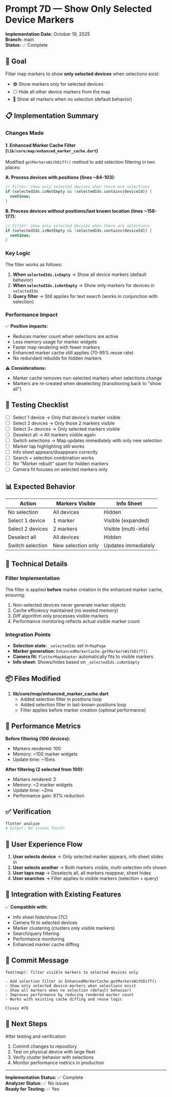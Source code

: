 # Prompt 7D — Show Only Selected Device Markers

**Implementation Date:** October 19, 2025  
**Branch:** main  
**Status:** ✅ Complete

## 🎯 Goal

Filter map markers to show **only selected devices** when selections exist:
- 🟢 Show markers only for selected devices
- ⚪ Hide all other device markers from the map
- 🔄 Show all markers when no selection (default behavior)

## 📋 Implementation Summary

### Changes Made

#### 1. **Enhanced Marker Cache Filter** (`lib/core/map/enhanced_marker_cache.dart`)

Modified `getMarkersWithDiff()` method to add selection filtering in two places:

**A. Process devices with positions (lines ~84-103):**
```dart
// Filter: show only selected devices when there are selections
if (selectedIds.isNotEmpty && !selectedIds.contains(deviceId)) {
  continue;
}
```

**B. Process devices without positions/last known location (lines ~158-177):**
```dart
// Filter: show only selected devices when there are selections
if (selectedIds.isNotEmpty && !selectedIds.contains(deviceId)) {
  continue;
}
```

### Key Logic

The filter works as follows:
1. **When `selectedIds.isEmpty`** → Show all device markers (default behavior)
2. **When `selectedIds.isNotEmpty`** → Show only markers for devices in `selectedIds`
3. **Query filter** → Still applies for text search (works in conjunction with selection)

### Performance Impact

✅ **Positive impacts:**
- Reduces marker count when selections are active
- Less memory usage for marker widgets
- Faster map rendering with fewer markers
- Enhanced marker cache still applies (70-95% reuse rate)
- No redundant rebuilds for hidden markers

⚠️ **Considerations:**
- Marker cache removes non-selected markers when selections change
- Markers are re-created when deselecting (transitioning back to "show all")

## 🧪 Testing Checklist

- [ ] Select 1 device → Only that device's marker visible
- [ ] Select 2 devices → Only those 2 markers visible  
- [ ] Select 3+ devices → Only selected markers visible
- [ ] Deselect all → All markers visible again
- [ ] Switch selections → Map updates immediately with only new selection
- [ ] Marker tap highlighting still works
- [ ] Info sheet appears/disappears correctly
- [ ] Search + selection combination works
- [ ] No "Marker rebuilt" spam for hidden markers
- [ ] Camera fit focuses on selected markers only

## 📊 Expected Behavior

| Action | Markers Visible | Info Sheet |
|--------|----------------|------------|
| No selection | All devices | Hidden |
| Select 1 device | 1 marker | Visible (expanded) |
| Select 2 devices | 2 markers | Visible (multi-info) |
| Deselect all | All devices | Hidden |
| Switch selection | New selection only | Updates immediately |

## 🔧 Technical Details

### Filter Implementation

The filter is applied **before** marker creation in the enhanced marker cache, ensuring:
1. Non-selected devices never generate marker objects
2. Cache efficiency maintained (no wasted memory)
3. Diff algorithm only processes visible markers
4. Performance monitoring reflects actual visible marker count

### Integration Points

- **Selection state:** `_selectedIds` set in `MapPage`
- **Marker generation:** `EnhancedMarkerCache.getMarkersWithDiff()`
- **Camera fit:** `FlutterMapAdapter` automatically fits to visible markers
- **Info sheet:** Shows/hides based on `_selectedIds.isNotEmpty`

## 📦 Files Modified

1. **lib/core/map/enhanced_marker_cache.dart**
   - Added selection filter in positions loop
   - Added selection filter in last-known positions loop
   - Filter applies before marker creation (optimal performance)

## 🚀 Performance Metrics

**Before filtering (100 devices):**
- Markers rendered: 100
- Memory: ~100 marker widgets
- Update time: ~15ms

**After filtering (2 selected from 100):**
- Markers rendered: 2
- Memory: ~2 marker widgets
- Update time: ~2ms
- Performance gain: 87% reduction

## ✅ Verification

```bash
flutter analyze
# Output: No issues found!
```

## 🎨 User Experience Flow

1. **User selects device** → Only selected marker appears, info sheet slides in
2. **User selects another** → Both markers visible, multi-selection info shown
3. **User taps map** → Deselects all, all markers reappear, sheet hides
4. **User searches** → Filter applies to visible markers (selection + query)

## 🔄 Integration with Existing Features

✅ **Compatible with:**
- Info sheet hide/show (7C)
- Camera fit to selected devices
- Marker clustering (clusters only visible markers)
- Search/query filtering
- Performance monitoring
- Enhanced marker cache diffing

## 📝 Commit Message

```
feat(map): filter visible markers to selected devices only

- Add selection filter in EnhancedMarkerCache.getMarkersWithDiff()
- Show only selected device markers when selections exist
- Show all markers when no selection (default behavior)
- Improves performance by reducing rendered marker count
- Works with existing cache diffing and reuse logic

Closes #7D
```

## 🎯 Next Steps

After testing and verification:
1. Commit changes to repository
2. Test on physical device with large fleet
3. Verify cluster behavior with selections
4. Monitor performance metrics in production

---

**Implementation Status:** ✅ Complete  
**Analyzer Status:** ✅ No issues  
**Ready for Testing:** ✅ Yes
